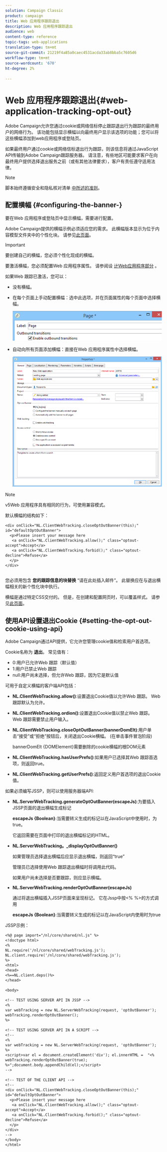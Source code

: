 ```yaml
---
solution: Campaign Classic
product: campaign
title: Web 应用程序跟踪退出
description: Web 应用程序跟踪退出
audience: web
content-type: reference
topic-tags: web-applications
translation-type: tm+mt
source-git-commit: 21219f4a85a0caec4531acda33ab8bba5c7605d6
workflow-type: tm+mt
source-wordcount: '670'
ht-degree: 2%

---
```



# Web 应用程序跟踪退出{#web-application-tracking-opt-out}

Adobe Campaign允许您通过cookie或网络信标停止跟踪退出行为跟踪的最终用户的网络行为。 该功能包括显示横幅以向最终用户显示该选项的功能；您可以将这些横幅添加到web应用程序或登陆页。

如果最终用户通过cookie或网络信标退出行为跟踪，则该信息将通过JavaScript API传输到Adobe Campaign跟踪服务器。 请注意，有些地区可能要求客户在向最终用户提供选择退出服务之前（或有其他法律要求），客户有责任遵守适用法律。

>[!NOTE]
>
>脚本始终遵循安全和隐私核对清单 [中所述的准则](https://helpx.adobe.com/campaign/kb/acc-security.html#dev)。

## 配置横幅 {#configuring-the-banner-}

要在Web 应用程序或登陆页中显示横幅，需要进行配置。

Adobe Campaign提供的横幅示例必须适应您的需求。 此横幅版本显示为位于内容模型文件夹中的个性化块。 请参见[此页面](../../delivery/using/personalization-blocks.md)。

>[!IMPORTANT]
>
>要创建自己的横幅，您必须个性化现成的横幅。

要激活横幅，您必须配置Web 应用程序属性。 请参阅设 [计Web应用程序部分](../../web/using/designing-a-web-application.md) 。

如果Web 跟踪已激活，您可以：

* 没有横幅。
* 在每个页面上手动配置横幅：选中此选项，并在页面属性的每个页面中选择横幅。

   ![](assets/pageproperties.png)

* 自动向所有页面添加横幅：直接在Web 应用程序属性中选择横幅。

   ![](assets/optoutconfig.png)

>[!NOTE]
>
>v5Web 应用程序具有相同的行为，可使用兼容模式。

默认横幅的结构如下：

```
<div onClick="NL.ClientWebTracking.closeOptOutBanner(this);" id="defaultOptOutBanner">
  <p>Please insert your message here
   <a onClick="NL.ClientWebTracking.allow();" class="optout-accept">Accept</a>
   <a onClick="NL.ClientWebTracking.forbid();" class="optout-decline">Refuse</a>
  </p>
</div>
      
```

您必须用包含 **您的跟踪信息的块替换** “请在此处插入邮件”。 此替换应在与退出横幅相关的新个性化块中执行。

横幅是通过特定CSS交付的。 但是，在创建和配置网页时，可以覆盖样式。 请参见[此页面](../../web/using/content-editor-interface.md)。

## 使用API设置退出Cookie {#setting-the-opt-out-cookie-using-api}

Adobe Campaign通过API提供，它允许您管理cookie值和检索用户首选项。

Cookie名称为 **退出**。 常见值有：

* 0:用户已允许Web 跟踪（默认值）
* 1:用户已禁止Web 跟踪
* null:用户尚未选择，但允许Web 跟踪，因为它是默认值

可用于自定义横幅的客户端API包括：

* **NL.ClientWebTracking.allow()**:设置退出Cookie值以允许Web 跟踪。 Web 跟踪默认为允许。
* **NL.ClientWebTracking.ordion()**:设置退出Cookie值以禁止Web 跟踪。 Web 跟踪需要禁止用户输入。
* **NL.ClientWebTracking.closeOptOutBanner(bannerDomElt)**:用户单击“接受”或“拒绝”按钮后，关闭退出Cookie横幅。 (在单击事件冒泡阶段)

   bannerDomElt {DOMElement}需要删除的cookie横幅的根DOM元素

* **NL.ClientWebTracking.hasUserPrefs()**:如果用户已选择其Web 跟踪首选项，则返回true。
* **NL.ClientWebTracking.getUserPrefs()**:返回定义用户首选项的退出Cookie值。

如果必须编写JSSP，则可以使用服务器端API:

* **NL.ServerWebTracking.generateOptOutBanner(escapeJs)**:为要插入JSSP页面的退出横幅生成标记

   **escapeJs {Boolean}**:当需要转义生成的标记以在JavaScript中使用时，为true。

   它返回需要在页面中打印的退出横幅标记的HTML。

* **NL.ServerWebTracking。_displayOptOutBanner()**

   如果管理员选择退出横幅后应显示退出横幅，则返回“true”

   管理员已选择使用Web 跟踪退出横幅时将调用此代码。

   如果用户尚未选择是否要跟踪，则应显示横幅。

* **NL.ServerWebTracking.renderOptOutBanner(escapeJs)**

   通过将退出横幅插入JSSP页面来呈现标记。 它在Jssp中按&lt;% %>的方式调用

   **escapeJs {Boolean}**:当需要转义生成的标记以在JavaScript内使用时为true

JSSP示例：

```
<%@ page import="/nl/core/shared/nl.js" %>
<!doctype html>
<%
NL.require('/nl/core/shared/webTracking.js');
NL.client.require('/nl/core/shared/webTracking.js');
%>
<html>
<head>
<%==NL.client.deps()%>
</head>

<body>

<!-- TEST USING SERVER API IN JSSP -->
<% 
var webTracking = new NL.ServerWebTracking(request, 'optOutBanner');
webTracking.renderOptOutBanner();
%>

<!-- TEST USING SERVER API IN A SCRIPT -->
<!--
<% 
var webTracking = new NL.ServerWebTracking(request, 'optOutBanner');
%>
<script>var el = document.createElement('div'); el.innerHTML =  "<% webTracking.renderOptOutBanner(true); %>";document.body.appendChild(el);</script>
-->

<!-- TEST OF THE CLIENT API -->
<!--
<div onClick="NL.ClientWebTracking.closeOptOutBanner(this);" id="defaultOptOutBanner">
  <p>Please insert your message here
   <a onClick="NL.ClientWebTracking.allow();" class="optout-accept">Accept</a>
   <a onClick="NL.ClientWebTracking.forbid();" class="optout-decline">Refuse</a>
  </p>
</div>
-->
</body>
</html>
```

